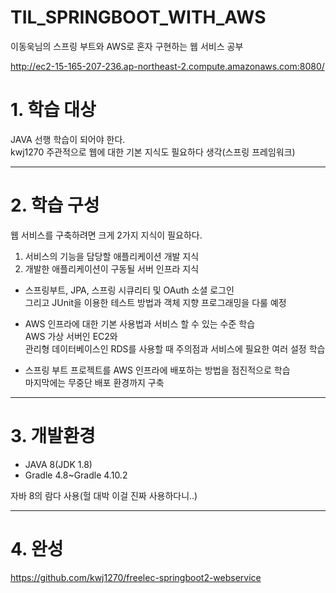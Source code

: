 # TIL_SPRINGBOOT_WITH_AWS
이동욱님의 스프링 부트와 AWS로 혼자 구현하는 웹 서비스 공부

http://ec2-15-165-207-236.ap-northeast-2.compute.amazonaws.com:8080/

# 1. 학습 대상
JAVA 선행 학습이 되어야 한다.     
kwj1270 주관적으로 웹에 대한 기본 지식도 필요하다 생각(스프링 프레임워크)    
   
***   
# 2. 학습 구성 
웹 서비스를 구축하려면 크게 2가지 지식이 필요하다.       
   
1. 서비스의 기능을 담당할 애플리케이션 개발 지식          
2. 개발한 애플리케이션이 구동될 서버 인프라 지식       

* 스프링부트, JPA, 스프링 시큐리티 및 OAuth 소셜 로그인  
그리고 JUnit을 이용한 테스트 방법과 객체 지향 프로그래밍을 다룰 예정    

* AWS 인프라에 대한 기본 사용법과 서비스 할 수 있는 수준 학습      
AWS 가상 서버인 EC2와   
관리형 데이터베이스인 RDS를 사용할 때 주의점과 서비스에 필요한 여러 설정 학습      
  
* 스프링 부트 프로젝트를 AWS 인프라에 배포하는 방법을 점진적으로 학습    
마지막에는 무중단 배포 환경까지 구축   
   
***
# 3. 개발환경
   
* JAVA 8(JDK 1.8)   
* Gradle 4.8~Gradle 4.10.2  
    
자바 8의 람다 사용(헐 대박 이걸 진짜 사용하다니..)   

***
# 4. 완성
https://github.com/kwj1270/freelec-springboot2-webservice
